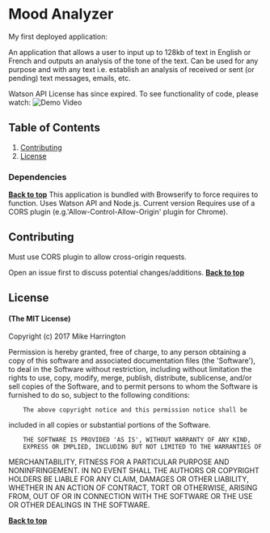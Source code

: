 # Mood Analyzer
My first deployed application:

An application that allows a user to input up to 128kb of text in English or French and outputs an analysis of the tone of the text. Can be used for any purpose and with any text i.e. establish an analysis of received or sent (or pending) text messages, emails, etc.

Watson API License has since expired. To see functionality of code, please watch:
![Demo Video](https://www.youtube.com/watch?v=ZMJeBBcmzrg)


## Table of Contents

1. [Contributing](#contributing)
1. [License](#license)


### Dependencies
**[Back to top](#table-of-contents)**
This application is bundled with Browserify to force requires to function. Uses Watson API and Node.js. Current version Requires use of a CORS plugin (e.g.'Allow-Control-Allow-Origin' plugin for Chrome).

## Contributing
Must use CORS plugin to allow cross-origin requests.

Open an issue first to discuss potential changes/additions.
**[Back to top](#table-of-contents)**

## License

#### (The MIT License)

Copyright (c) 2017 Mike Harrington

Permission is hereby granted, free of charge, to any person obtaining
a copy of this software and associated documentation files (the
'Software'), to deal in the Software without restriction, including
without limitation the rights to use, copy, modify, merge, publish,
        distribute, sublicense, and/or sell copies of the Software, and to
permit persons to whom the Software is furnished to do so, subject to
the following conditions:

        The above copyright notice and this permission notice shall be
included in all copies or substantial portions of the Software.

        THE SOFTWARE IS PROVIDED 'AS IS', WITHOUT WARRANTY OF ANY KIND,
        EXPRESS OR IMPLIED, INCLUDING BUT NOT LIMITED TO THE WARRANTIES OF
MERCHANTABILITY, FITNESS FOR A PARTICULAR PURPOSE AND NONINFRINGEMENT.
        IN NO EVENT SHALL THE AUTHORS OR COPYRIGHT HOLDERS BE LIABLE FOR ANY
CLAIM, DAMAGES OR OTHER LIABILITY, WHETHER IN AN ACTION OF CONTRACT,
        TORT OR OTHERWISE, ARISING FROM, OUT OF OR IN CONNECTION WITH THE
SOFTWARE OR THE USE OR OTHER DEALINGS IN THE SOFTWARE.

**[Back to top](#table-of-contents)**
